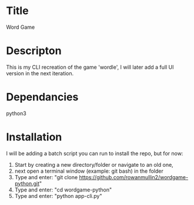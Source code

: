 # Title
Word Game

# Descripton
This is my CLI recreation of the game 'wordle', I will later add a full UI version in the next iteration.

# Dependancies
python3

# Installation
I will be adding a batch script you can run to install the repo, but for now:
1. Start by creating a new directory/folder or navigate to an old one,
2. next open a terminal window (example: git bash) in the folder
3. Type and enter: "git clone https://github.com/rowanmullin2/wordgame-python.git"
4. Type and enter: "cd wordgame-python"
5. Type and enter: "python app-cli.py"